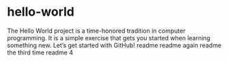 # hello-world
The Hello World project is a time-honored tradition in computer programming. It is a simple exercise that gets you started when learning something new. Let’s get started with GitHub!
readme
readme again
readme the third time
readme  4
